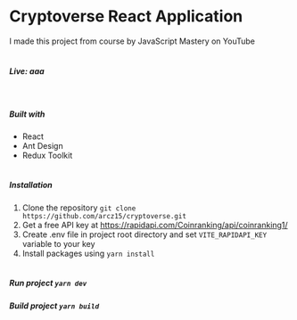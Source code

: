 # Cryptoverse React Application

I made this project from course by JavaScript Mastery on YouTube
<br/><br/>
##### Live: aaa

<br/>

##### Built with
* React
* Ant Design
* Redux Toolkit
<br/><br/>
##### Installation
1. Clone the repository `git clone https://github.com/arcz15/cryptoverse.git`
2. Get a free API key at https://rapidapi.com/Coinranking/api/coinranking1/
3. Create .env file in project root directory and set `VITE_RAPIDAPI_KEY` variable to your key
4. Install packages using `yarn install`
<br/><br/>
##### Run project `yarn dev`

##### Build project `yarn build`
